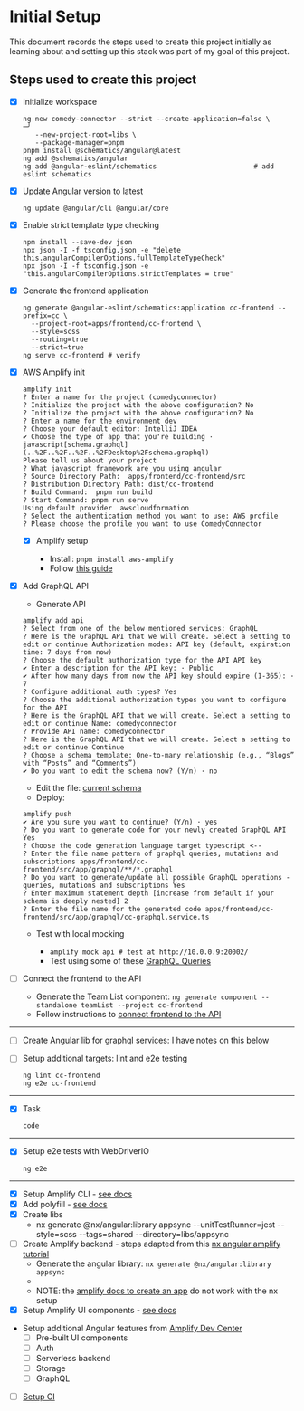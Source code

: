 # Initial Setup

This document records the steps used to create this project initially as learning about and setting up this stack was part of my 
goal of this project.

## Steps used to create this project

- [x] Initialize workspace

  ```shell
  ng new comedy-connector --strict --create-application=false \                                                       ─╯
     --new-project-root=libs \
     --package-manager=pnpm
  pnpm install @schematics/angular@latest
  ng add @schematics/angular
  ng add @angular-eslint/schematics                        # add eslint schematics
  ```

- [x] Update Angular version to latest

  ```shell
  ng update @angular/cli @angular/core
  ```

- [x] Enable strict template type checking

  ```shell
  npm install --save-dev json
  npx json -I -f tsconfig.json -e "delete this.angularCompilerOptions.fullTemplateTypeCheck"
  npx json -I -f tsconfig.json -e "this.angularCompilerOptions.strictTemplates = true"
  ```

- [x] Generate the frontend application

  ```shell
  ng generate @angular-eslint/schematics:application cc-frontend --prefix=cc \
    --project-root=apps/frontend/cc-frontend \
    --style=scss
    --routing=true
    --strict=true
  ng serve cc-frontend # verify
  ```

- [x] AWS Amplify init

  ```
  amplify init
  ? Enter a name for the project (comedyconnector)
  ? Initialize the project with the above configuration? No
  ? Initialize the project with the above configuration? No
  ? Enter a name for the environment dev
  ? Choose your default editor: IntelliJ IDEA
  ✔ Choose the type of app that you're building · javascript[schema.graphql](..%2F..%2F..%2F..%2FDesktop%2Fschema.graphql)
  Please tell us about your project
  ? What javascript framework are you using angular
  ? Source Directory Path:  apps/frontend/cc-frontend/src
  ? Distribution Directory Path: dist/cc-frontend
  ? Build Command:  pnpm run build
  ? Start Command: pnpm run serve
  Using default provider  awscloudformation
  ? Select the authentication method you want to use: AWS profile
  ? Please choose the profile you want to use ComedyConnector
  ```
  
  - [x] Amplify setup

    - Install: `pnpm install aws-amplify`
    - Follow [this guide](https://docs.amplify.aws/angular/start/getting-started/setup/#set-up-frontend)

- [x] Add GraphQL API

  - Generate API
  
  ```
  amplify add api
  ? Select from one of the below mentioned services: GraphQL
  ? Here is the GraphQL API that we will create. Select a setting to edit or continue Authorization modes: API key (default, expiration time: 7 days from now)
  ? Choose the default authorization type for the API API key
  ✔ Enter a description for the API key: · Public
  ✔ After how many days from now the API key should expire (1-365): · 7
  ? Configure additional auth types? Yes
  ? Choose the additional authorization types you want to configure for the API
  ? Here is the GraphQL API that we will create. Select a setting to edit or continue Name: comedyconnector
  ? Provide API name: comedyconnector
  ? Here is the GraphQL API that we will create. Select a setting to edit or continue Continue
  ? Choose a schema template: One-to-many relationship (e.g., “Blogs” with “Posts” and “Comments”)
  ✔ Do you want to edit the schema now? (Y/n) · no
  ```
  
  - Edit the file: [current schema](amplify/backend/api/comedyconnector/schema.graphql)
  - Deploy:

  ```
  amplify push
  ✔ Are you sure you want to continue? (Y/n) · yes
  ? Do you want to generate code for your newly created GraphQL API Yes
  ? Choose the code generation language target typescript <--
  ? Enter the file name pattern of graphql queries, mutations and subscriptions apps/frontend/cc-frontend/src/app/graphql/**/*.graphql
  ? Do you want to generate/update all possible GraphQL operations - queries, mutations and subscriptions Yes
  ? Enter maximum statement depth [increase from default if your schema is deeply nested] 2
  ? Enter the file name for the generated code apps/frontend/cc-frontend/src/app/graphql/cc-graphql.service.ts
  ```

  - Test with local mocking

    - `amplify mock api # test at http://10.0.0.9:20002/`
    - Test using some of these [GraphQL Queries](graphql-queries.md)

- [ ] Connect the frontend to the API
  - Generate the Team List component: `ng generate component --standalone teamList --project cc-frontend`
  - Follow instructions to [connect frontend to the API](https://docs.amplify.aws/angular/start/getting-started/data-model/#connect-frontend-to-api)
  
---

- [ ] Create Angular lib for graphql services: I have notes on this below

- [ ] Setup additional targets: lint and e2e testing

  ```shell
  ng lint cc-frontend
  ng e2e cc-frontend
  ```

---

- [x] Task

  ```shell
  code
  ```

---

- [x] Setup e2e tests with WebDriverIO

  ```shell
  ng e2e 
  ```

---

- [x] Setup Amplify CLI - [see docs](https://docs.amplify.aws/angular/start/getting-started/installation/#configure-the-amplify-cli)
- [x] Add polyfill - [see docs](https://docs.amplify.aws/angular/start/project-setup/create-application/)
- [x] Create libs
  - nx generate @nx/angular:library appsync  --unitTestRunner=jest --style=scss --tags=shared --directory=libs/appsync
- [ ] Create Amplify backend - steps adapted from this [nx angular amplify tutorial](https://dev.to/beavearony/getting-started-with-a-angularnx-workspace-backed-by-an-aws-amplify-graphql-api---part-1-24m0)
  - Generate the angular library: `nx generate @nx/angular:library appsync`
  -
  - NOTE: the [amplify docs to create an app](https://docs.amplify.aws/angular/start/project-setup/create-application/) do not work with the nx setup
- [x] Setup Amplify UI components - [see docs](https://ui.docs.amplify.aws/angular/getting-started/installation)
- Setup additional Angular features from [Amplify Dev Center](https://docs.amplify.aws/angular/)
  - [ ] Pre-built UI components
  - [ ] Auth
  - [ ] Serverless backend
  - [ ] Storage
  - [ ] GraphQL
- [ ] [Setup CI](https://nx.dev/recipes/ci)
